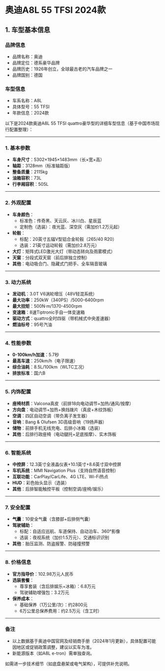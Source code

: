
# 奥迪A8L 55 TFSI 2024款
## 1. 车型基本信息
### 品牌信息
- 品牌名称：奥迪
- 品牌定位：德系豪华品牌
- 品牌历史：1926年创立，全球最古老的汽车品牌之一
- 品牌国别：德国

### 车型信息
- 车系名称：A8L
- 具体型号：55 TFSI
- 年款信息：2024款

以下是2024款奥迪A8L 55 TFSI quattro豪华型的详细车型信息（基于中国市场现行配置整理）：

---

### **1. 基本参数**
- **车身尺寸**：5302×1945×1483mm（长×宽×高）  
- **轴距**：3128mm（标准轴距版）  
- **整备质量**：2115kg  
- **油箱容积**：73L  
- **行李厢容积**：505L  

---

### **2. 外观配置**
- **车身颜色**：  
  - 标准色：传奇黑、天云灰、冰川白、星辰蓝  
  - 定制色（选装）：夜光蓝、深空灰（需加价1.2万元起）  
- **轮毂**：  
  - 标配：20英寸五辐V型铝合金轮毂（265/40 R20）  
  - 选装：21英寸运动轮毂（需加价2.8万元）  
- **大灯**：矩阵式LED激光大灯（带动态转向及雨雾模式）  
- **天窗**：分段式双天窗（前后排独立控制）  
- **其他**：电动吸合门、隐藏式门把手、全车隔音玻璃  

---

### **3. 动力系统**
- **发动机**：3.0T V6涡轮增压（48V轻混系统）  
- **最大功率**：250kW（340PS）/5000-6400rpm  
- **最大扭矩**：500N·m/1370-4500rpm  
- **变速箱**：8速Tiptronic手自一体变速箱  
- **驱动方式**：quattro全时四驱（带机械式中央差速器）  
- **燃油标号**：95号汽油  

---

### **4. 性能参数**
- **0-100km/h加速**：5.7秒  
- **最高车速**：250km/h（电子限速）  
- **综合油耗**：8.5L/100km（WLTC工况）  
- **排放标准**：国六B  

---

### **5. 内饰配置**
- **座椅材质**：Valcona真皮（前排18向电动调节+加热/通风/按摩）  
- **方向盘**：电动调节+加热+换挡拨片（真皮+木纹饰板）  
- **空调**：四区自动空调（带负离子发生器）  
- **音响**：Bang & Olufsen 3D高级音响（19扬声器）  
- **储物**：前排手机无线充电、后排小冰箱（选装）  
- **其他**：后排行政座椅（电动腿托+足底按摩）、实木饰板  

---

### **6. 智能系统**
- **中控屏**：12.3英寸全液晶仪表+10.1英寸+8.6英寸双中控屏  
- **车机系统**：MMI Navigation Plus（支持自然语音控制）  
- **互联功能**：CarPlay/CarLife、4G LTE、Wi-Fi热点  
- **HUD**：彩色抬头显示（选装）  
- **其他**：后排智能触控平板（控制空调/座椅/娱乐）  

---

### **7. 安全配置**
- **气囊**：10安全气囊（含膝部+后排侧气囊）  
- **驾驶辅助**：  
  - 标配：自适应巡航、车道保持、自动泊车、360°影像  
  - 选装：夜视系统（加价1.5万元）、交通标识识别  
- **其他**：胎压监测、防盗报警、防碰撞预警  

---

### **8. 价格信息**
- **官方指导价**：102.98万元人民币  
- **选装套餐**：  
  - 尊享套装（含后排娱乐+冰箱）：6.8万元  
  - 驾驶辅助增强包：3.2万元  
- **保养成本**：  
  - 基础保养（1万公里/次）：约2800元  
  - 6万公里总保养费用：约2.5万元（含工时）  

---

### **备注**  
- 以上数据基于奥迪中国官网及经销商手册（2024年1月更新），具体配置可能因地区或促销政策调整，建议以实车为准。  
- 新能源版本（如A8L e-tron）需单独查询。  

如需进一步技术细节（如底盘悬架或电气架构），可提供补充说明。
